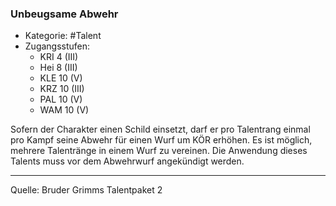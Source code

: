 ### Unbeugsame Abwehr

- Kategorie: #Talent
- Zugangsstufen:
  - KRI 4 (III)
  - Hei 8 (III)
  - KLE 10 (V)
  - KRZ 10 (III)
  - PAL 10 (V)
  - WAM 10 (V)

Sofern der Charakter einen Schild einsetzt, darf er pro Talentrang einmal pro Kampf seine Abwehr für einen Wurf um KÖR erhöhen. Es ist möglich, mehrere Talentränge in einem Wurf zu vereinen. Die Anwendung dieses Talents muss vor dem Abwehrwurf angekündigt werden.

---

Quelle: Bruder Grimms Talentpaket 2
